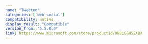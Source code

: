 ```yaml
---
name: "Tweeten"
categories: ['web-social']
compatibility: native
display_result: "Compatible"
version_from: "5.5.0.0"
link: https://www.microsoft.com/store/productId/9NBLGGH52XBX
---
```

